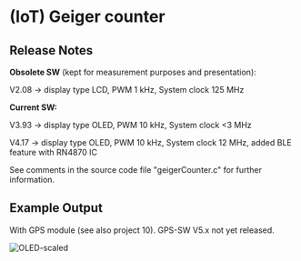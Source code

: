 # (IoT) Geiger counter

## Release Notes 

**Obsolete SW** (kept for measurement purposes and presentation):

V2.08 -> display type LCD, PWM 1 kHz, System clock 125 MHz

**Current SW:**

V3.93 -> display type OLED, PWM 10 kHz, System clock <3 MHz

V4.17 -> display type OLED, PWM 10 kHz, System clock 12 MHz, added BLE feature with RN4870 IC

See comments in the source code file "geigerCounter.c" for further information.

## Example Output

With GPS module (see also project 10). GPS-SW V5.x not yet released. 

![OLED-scaled](https://github.com/Florian-Wilhelm/Raspberry-Pi/assets/77980708/4041ded5-5f8f-4de6-808a-c2b74051ebaa)


